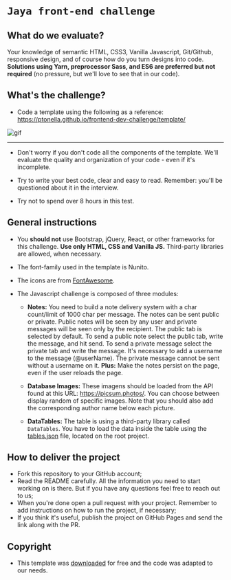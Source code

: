 # `Jaya front-end challenge`

## What do we evaluate?
Your knowledge of semantic HTML, CSS3, Vanilla Javascript, Git/Github, responsive design, and of course how do you turn designs into code. **Solutions using Yarn, preprocessor Sass, and ES6 are preferred but not required** (no pressure, but we'll love to see that in our code).

## What's the challenge?
- Code a template using the following as a reference: https://ptonella.github.io/frontend-dev-challenge/template/

![gif](http://g.recordit.co/YjKFLxNzUI.gif)

***

- Don't worry if you don't code all the components of the template. We'll evaluate the quality and organization of your code - even if it's incomplete.

- Try to write your best code, clear and easy to read. Remember: you'll be questioned about it in the interview.

- Try not to spend over 8 hours in this test.


## General instructions

- You **should not** use Bootstrap, jQuery, React, or other frameworks for this challenge. **Use only HTML, CSS and Vanilla JS.** Third-party libraries are allowed, when necessary.

- The font-family used in the template is Nunito.

- The icons are from [FontAwesome](https://fontawesome.com/).

- The Javascript challenge is composed of three modules:

  - **Notes:** You need to build a note delivery system with a char count/limit of 1000 char per message. The notes can be sent public or private. Public notes will be seen by any user and private messages will be seen only by the recipient. The public tab is selected by default. To send a public note select the public tab, write the message, and hit send. To send a private message select the private tab and write the message. It's necessary to add a username to the message (@userName). The private message cannot be sent without a username on it.
  **Plus:** Make the notes persist on the page, even if the user reloads the page.

  - **Database Images:** These imagens should be loaded from the API found at this URL: https://picsum.photos/. You can choose between display random of specific images. Note that you should also add the corresponding author name below each picture.

  - **DataTables:** The table is using a third-party library called `DataTables`. You have to load the data inside the table using the [tables.json](https://github.com/ptonella/frontend-dev-challenge/blob/master/tables.json) file, located on the root project.


## How to deliver the project

- Fork this repository to your GitHub account;
- Read the README carefully. All the information you need to start working on is there. But if you have any questions feel free to reach out to us;
- When you're done open a pull request with your project. Remember to add instructions on how to run the project, if necessary;
- If you think it's useful, publish the project on GitHub Pages and send the link along with the PR.


## Copyright

- This template was [downloaded](https://github.com/StartBootstrap/startbootstrap-sb-admin-2) for free and the code was adapted to our needs.
